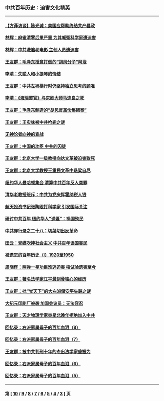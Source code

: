 ### 中共百年历史：迫害文化精英
---
#### [【方菲访谈】陈光诚：美国应帮助终结共产暴政](../../pages/nf1176111/n13759521.md?06200430) 
#### [林辉：麻雀清零后果严重 为其喊冤科学家遭迫害](../../pages/nf1176111/n13746900.md?06200430) 
#### [林辉：中共洗脑老电影 主创人员遭迫害](../../pages/nf1176111/n13699437.md?06200430) 
#### [王友群：毛泽东授意打倒的“胡风分子”阿垅](../../pages/nf1176111/n13592541.md?06200430) 
#### [李清：失聪人和小提琴的情结](../../pages/nf1176111/n13459280.md?06200430) 
#### [王友群：中共左祸横行时仍坚持独立思考的顾准](../../pages/nf1176111/n13444722.md?06200430) 
#### [李清：《海瑞罢官》与京剧大师马连良之死](../../pages/nf1176111/n13412316.md?06200430) 
#### [王友群：毛泽东制造的“胡风反革命集团案”](../../pages/nf1176111/n13324909.md?06200430) 
#### [王友群：王实味被中共枪毙之谜](../../pages/nf1176111/n13307502.md?06200430) 
#### [无神论者向神的宣战](../../pages/nf1176111/n13281535.md?06200430) 
#### [王友群：中国的功臣 中共的囚徒](../../pages/nf1176111/n13291790.md?06200430) 
#### [王友群：北京大学一级教授向达文革被迫害致死](../../pages/nf1176111/n13150966.md?06200430) 
#### [王友群：北京大学教授王重民文革中悬梁自尽](../../pages/nf1176111/n13084645.md?06200430) 
#### [纽约华人曼哈顿集会 清算中共百年反人类罪](../../pages/nf1176111/n13084157.md?06200430) 
#### [清华老教授怒斥：中共为党庆挥霍纳税人钱](../../pages/nf1176111/n13071430.md?06200430) 
#### [航天投资书记张陶殴打科学家 引发国际关注](../../pages/nf1176111/n13069132.md?06200430) 
#### [研讨中共百年 纽约华人“送匾”：祸国殃民](../../pages/nf1176111/n13057367.md?06200430) 
#### [中共罪行录之二十八：切菜切出反革命](../../pages/nf1176111/n13030600.md?06200430) 
#### [田云：党媒吹捧社会主义 中共百年误国害民](../../pages/nf1176111/n13006682.md?06200430) 
#### [被遗忘的百年历史（I）1920至1950](../../pages/nf1176111/n12986411.md?06200430) 
#### [周晓辉：两弹一星功臣难逃迫害 核试验遗害至今](../../pages/nf1176111/n12974997.md?06200430) 
#### [王友群：著名法学家江平最刻骨铭心的经历](../../pages/nf1176111/n12970787.md?06200430) 
#### [王友群：批“党天下”的大右派储安平失踪之谜](../../pages/nf1176111/n12954229.md?06200430) 
#### [大纪元印刷厂被袭 加国会议员：无法容忍](../../pages/nf1176111/n12883028.md?06200430) 
#### [王友群：天才物理学家束星北晚年拒绝加入中共](../../pages/nf1176111/n12792913.md?06200430) 
#### [回忆录：右派家属母子的百年血泪（8）](../../pages/nf1176111/n12706196.md?06200430) 
#### [回忆录：右派家属母子的百年血泪（7）](../../pages/nf1176111/n12706191.md?06200430) 
#### [王友群：被中共判刑十年的杰出法学家盛振为](../../pages/nf1176111/n12706141.md?06200430) 
#### [回忆录：右派家属母子的百年血泪（6）](../../pages/nf1176111/n12698863.md?06200430) 
#### [回忆录：右派家属母子的百年血泪（5）](../../pages/nf1176111/n12692515.md?06200430) 

---
#### 第 [ [10](./10.md?06200430) / [9](./9.md?06200430) / [8](./8.md?06200430) / [7](./7.md?06200430) / [6](./6.md?06200430) / [5](./5.md?06200430) / [4](./4.md?06200430) / [3](./3.md?06200430) ] 页
